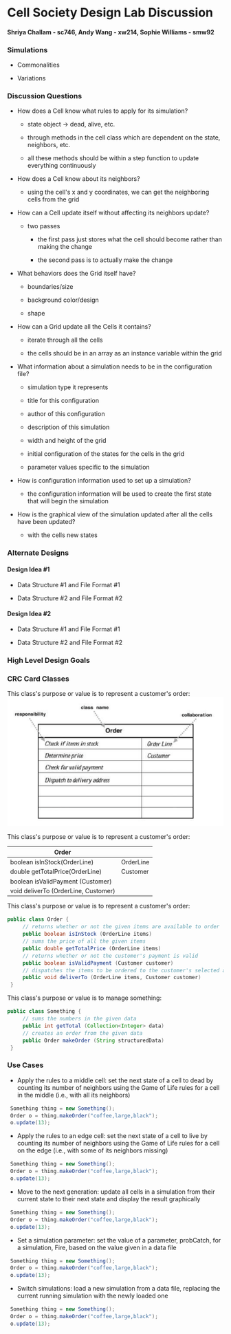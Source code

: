 # Cell Society Design Lab Discussion
#### Shriya Challam - sc746, Andy Wang - xw214, Sophie Williams - smw92


### Simulations

 * Commonalities
 
 * Variations



### Discussion Questions

 * How does a Cell know what rules to apply for its simulation?

    * state object -> dead, alive, etc.

    * through methods in the cell class which are dependent on the state, neighbors, etc.

    * all these methods should be within a step function to update everything continuously

 * How does a Cell know about its neighbors?

    * using the cell's x and y coordinates, we can get the neighboring cells from the grid

 * How can a Cell update itself without affecting its neighbors update?

    * two passes
        
        * the first pass just stores what the cell should become rather than making the change

        * the second pass is to actually make the change 

 * What behaviors does the Grid itself have?

    * boundaries/size

    * background color/design

    * shape

 * How can a Grid update all the Cells it contains?

    * iterate through all the cells

    * the cells should be in an array as an instance variable within the grid

 * What information about a simulation needs to be in the configuration file?

    * simulation type it represents
    
    * title for this configuration
    
    * author of this configuration
    
    * description of this simulation
    
    * width and height of the grid
    
    * initial configuration of the states for the cells in the grid
    
    * parameter values specific to the simulation

 * How is configuration information used to set up a simulation?

    * the configuration information will be used to create the first state that will begin the simulation

 * How is the graphical view of the simulation updated after all the cells have been updated?

    * with the cells new states



### Alternate Designs

#### Design Idea #1

 * Data Structure #1 and File Format #1

 * Data Structure #2 and File Format #2


#### Design Idea #2

 * Data Structure #1 and File Format #1

 * Data Structure #2 and File Format #2
 
 

### High Level Design Goals



### CRC Card Classes

This class's purpose or value is to represent a customer's order:
![Order Class CRC Card](images/order_crc_card.png "Order Class")


This class's purpose or value is to represent a customer's order:

|Order| |
|---|---|
|boolean isInStock(OrderLine)         |OrderLine|
|double getTotalPrice(OrderLine)      |Customer|
|boolean isValidPayment (Customer)    | |
|void deliverTo (OrderLine, Customer) | |


This class's purpose or value is to represent a customer's order:
```java
public class Order {
     // returns whether or not the given items are available to order
     public boolean isInStock (OrderLine items)
     // sums the price of all the given items
     public double getTotalPrice (OrderLine items)
     // returns whether or not the customer's payment is valid
     public boolean isValidPayment (Customer customer)
     // dispatches the items to be ordered to the customer's selected address
     public void deliverTo (OrderLine items, Customer customer)
 }
 ```


This class's purpose or value is to manage something:
```java
public class Something {
     // sums the numbers in the given data
     public int getTotal (Collection<Integer> data)
	 // creates an order from the given data
     public Order makeOrder (String structuredData)
 }
```


### Use Cases

* Apply the rules to a middle cell: set the next state of a cell to dead by counting its number of neighbors using the Game of Life rules for a cell in the middle (i.e., with all its neighbors)
```java
 Something thing = new Something();
 Order o = thing.makeOrder("coffee,large,black");
 o.update(13);
```

* Apply the rules to an edge cell: set the next state of a cell to live by counting its number of neighbors using the Game of Life rules for a cell on the edge (i.e., with some of its neighbors missing)
```java
 Something thing = new Something();
 Order o = thing.makeOrder("coffee,large,black");
 o.update(13);
```

* Move to the next generation: update all cells in a simulation from their current state to their next state and display the result graphically
```java
 Something thing = new Something();
 Order o = thing.makeOrder("coffee,large,black");
 o.update(13);
```

* Set a simulation parameter: set the value of a parameter, probCatch, for a simulation, Fire, based on the value given in a data file
```java
 Something thing = new Something();
 Order o = thing.makeOrder("coffee,large,black");
 o.update(13);
```

* Switch simulations: load a new simulation from a data file, replacing the current running simulation with the newly loaded one
```java
 Something thing = new Something();
 Order o = thing.makeOrder("coffee,large,black");
 o.update(13);
```